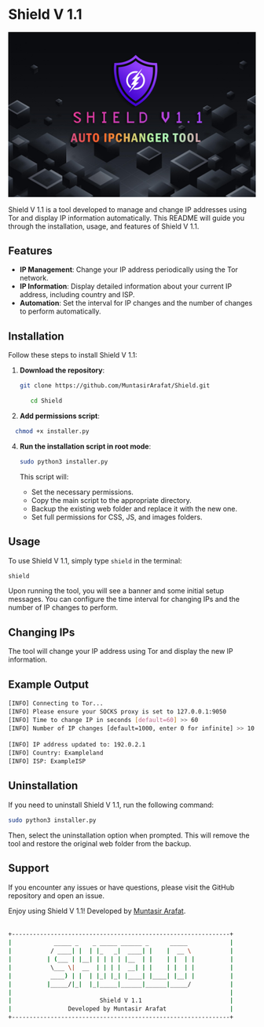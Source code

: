 # Shield V 1.1

![Shield Logo](https://raw.githubusercontent.com/MuntasirArafat/Shield/main/config/web/images/banner.png)


Shield V 1.1 is a tool developed to manage and change IP addresses using Tor and display IP information automatically. This README will guide you through the installation, usage, and features of Shield V 1.1.

## Features

- **IP Management**: Change your IP address periodically using the Tor network.
- **IP Information**: Display detailed information about your current IP address, including country and ISP.
- **Automation**: Set the interval for IP changes and the number of changes to perform automatically.

## Installation

Follow these steps to install Shield V 1.1:

1. **Download the repository**:
    ```bash
    git clone https://github.com/MuntasirArafat/Shield.git
    ```
    ```bash
       cd Shield
    ```
2. **Add  permissions  script**:

 ```bash
   chmod +x installer.py
```
4. **Run the installation script in root mode**:
    ```bash
    sudo python3 installer.py
    ```

   This script will:
   - Set the necessary permissions.
   - Copy the main script to the appropriate directory.
   - Backup the existing web folder and replace it with the new one.
   - Set full permissions for CSS, JS, and images folders.

## Usage

To use Shield V 1.1, simply type `shield` in the terminal:

```bash
shield
```
Upon running the tool, you will see a banner and some initial setup messages. You can configure the time interval for changing IPs and the number of IP changes to perform.

## Changing IPs

The tool will change your IP address using Tor and display the new IP information.

## Example Output

```bash
[INFO] Connecting to Tor...
[INFO] Please ensure your SOCKS proxy is set to 127.0.0.1:9050
[INFO] Time to change IP in seconds [default=60] >> 60
[INFO] Number of IP changes [default=1000, enter 0 for infinite] >> 10

[INFO] IP address updated to: 192.0.2.1
[INFO] Country: Exampleland
[INFO] ISP: ExampleISP
```
## Uninstallation
If you need to uninstall Shield V 1.1, run the following command:

```bash
sudo python3 installer.py
```
Then, select the uninstallation option when prompted. This will remove the tool and restore the original web folder from the backup.

## Support

If you encounter any issues or have questions, please visit the GitHub repository and open an issue.

Enjoy using Shield V 1.1! Developed by <a href="https://github.com/MuntasirArafat">Muntasir Arafat</a>.
```bash

+--------------------------------------------------------------+
|            _____ _    _ _____ ______ _      _____            |
|           / ____| |  | |_   _|  ____| |    |  __ \           |
|          | (___ | |__| | | | | |__  | |    | |  | |          |
|           \___ \|  __  | | | |  __| | |    | |  | |          |
|           ____) | |  | |_| |_| |____| |____| |__| |          |
|          |_____/|_|  |_|_____|______|______|_____/           |
|                                                              |
|                         Shield V 1.1                         |
|                Developed by Muntasir Arafat                  |
+--------------------------------------------------------------+
```



